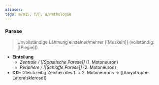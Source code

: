 ```yaml
---
aliases: 
tags: m/m15, f/🧠, a/Pathologie
---
```

### Parese
> Unvollständige Lähmung einzelner/mehrer [[Muskeln]] (vollständig: [[Plegie]])
- **Einteilung**
	- *Zentrale / [[Spastische Parese]]* (1. Motoneuron)
	- *Periphere / [[Schlaffe Parese]]* (2. Motoneuron)
- **DD**:: Gleichzeitig Zeichen des 1. + 2. Motoneurons → [[Amyotrophe Lateralsklerose]]